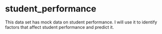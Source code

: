 # student_performance
This data set has mock data on student performance.  I will use it to identify factors that affect student performance and predict it.
